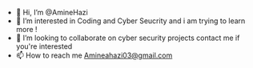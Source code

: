 - 👋 Hi, I’m @AmineHazi
- 👀 I’m interested in Coding and Cyber Seucrity and i am trying to learn more !
- 💞️ I’m looking to collaborate on cyber security projects contact me if you're interested  
- 📫 How to reach me Amineahazi03@gmail.com

<!---
AmineHazi/AmineHazi is a ✨ special ✨ repository because its `README.md` (this file) appears on your GitHub profile.
You can click the Preview link to take a look at your changes.
--->
